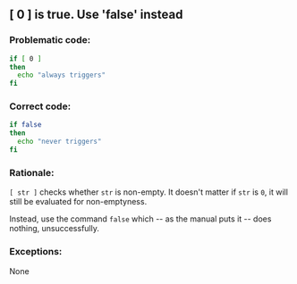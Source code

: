 ## [ 0 ] is true. Use 'false' instead

### Problematic code:

```sh
if [ 0 ]
then
  echo "always triggers"
fi
```

### Correct code:

```sh
if false
then
  echo "never triggers"
fi
```

### Rationale:

`[ str ]` checks whether `str` is non-empty. It doesn't matter if `str` is `0`, it will still be evaluated for non-emptyness.

Instead, use the command `false` which -- as the manual puts it -- does nothing, unsuccessfully.

### Exceptions:

None

